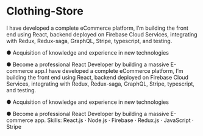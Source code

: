 # Clothing-Store

I have developed a complete eCommerce platform, I’m building the front end using React, backend deployed on Firebase Cloud Services, integrating with Redux, Redux-saga, GraphQL, Stripe, typescript, and testing.

 ● Acquisition of knowledge and experience in new technologies
 
 ● Become a professional React Developer by building a massive E-commerce app.I have developed a complete eCommerce platform, I’m building the front end using React, backend deployed on Firebase Cloud Services, integrating with Redux, Redux-saga, GraphQL, Stripe, typescript, and testing. 
 
 ● Acquisition of knowledge and experience in new technologies
 
 ● Become a professional React Developer by building a massive E-commerce app.
Skills: React.js · Node.js · Firebase · Redux.js · JavaScript · Stripe
